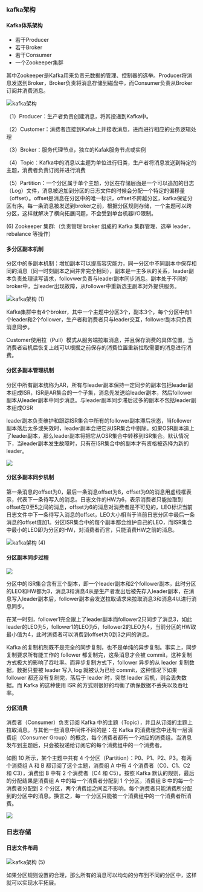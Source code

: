 ### kafka架构

#### Kafka体系架构

- 若干Producer
- 若干Broker
- 若干Consumer
- 一个Zookeeper集群

其中Zookeeper是Kafka用来负责元数据的管理、控制器的选举。Producer将消息发送到Broker，Broker负责将消息存储到磁盘中，而Consumer负责从Broker订阅并消费消息。

![kafka架构](https://tc.ctq6.cn/tc/kafka%E6%9E%B6%E6%9E%84.jpg)

（1）Producer：生产者负责创建消息，将其投递到Kafka中。

（2）Customer：消费者连接到Kafak上并接收消息，进而进行相应的业务逻辑处理

（3）Broker：服务代理节点，独立的Kafak服务节点或实例

（4）Topic：Kafka中的消息以主题为单位进行归类，生产者将消息发送到特定的主题，消费者负责订阅并进行消费

（5）Partition：一个分区属于单个主题，分区在存储层面是一个可以追加的日志（Log）文件，消息被追加到分区的日志文件的时候会分配一个特定的偏移量（offset）。offset是消息在分区中的唯一标识，offset不跨越分区，kafka保证分区有序。每一条消息被发送到broker之前，根据分区规则存储，一个主题可以跨分区，这样就解决了横向拓展问题，不会受到单台机器I/O限制。

   (6)  Zookeeper 集群:（负责管理 broker 组成的 Kafka 集群管理、选举 leader，rebalance 等操作）

#### 多分区副本机制

分区中的多副本机制：增加副本可以提高容灾能力，同一分区中不同副本中保存相同的消息（同一时刻副本之间并非完全相同），副本是一主多从的关系，leader副本负责处理读写请求，follovwer负责与leader副本同步消息。副本处于不同的broker中，当leader出现故障，从follower中重新选主副本对外提供服务。



![kafka架构 (1)](https://tc.ctq6.cn/tc/kafka%E6%9E%B6%E6%9E%84%20(2).jpg)



Kafka集群中有4个broker，其中一个主题中分区3个，副本3个，每个分区中有1个leader和2个follower，生产者和消费者只与leader交互，follower副本只负责消息同步。

Customer使用拉（Pull）模式从服务端拉取消息，并且保存消费的具体位置，当消费者宕机后恢复上线可以根据之前保存的消费位置重新拉取需要的消息进行消费。

#### 分区多副本管理机制

分区中所有副本统称为AR，所有与leader副本保持一定同步的副本包括leader副本组成ISR，ISR是AR集合的一个子集，消息先发送给leader副本，然后follower副本从leader副本中同步消息。与leader副本同步滞后过多的副本不包括leader副本组成OSR

leader副本负责维护和跟踪ISR集合中所有的follower副本滞后状态，当follower副本落后太多或失效时，leader副本会把它从ISR集合中剔除。如果OSR副本追上了leader副本，那么leader副本将把它从OSR集合中转移到ISR集合。默认情况下，当leader副本发生故障时，只有在ISR集合中的副本才有资格被选择为新的leader。

![](https://static001.geekbang.org/infoq/71/7151047ee2d674082674106f4033db0a.png)

#### 分区多副本同步机制

第一条消息的offset为0，最后一条消息offset为8，offset为9的消息用虚线框表示，代表下一条待写入的消息。日志文件的HW为6，表示消费者只能拉取到offset在0至5之间的消息，offset为6的消息对消费者是不可见的，LEO标识当前日志文件中下一条待写入消息的offset，LEO大小相当于当前日志分区中最后一条消息的offset值加1。分区ISR集合中的每个副本都会维护自己的LEO，而ISR集合中最小的LEO即为分区的HW，对消费者而言，只能消费HW之前的消息。

![kafka架构 (4)](https://tc.ctq6.cn/tc/kafka%E6%9E%B6%E6%9E%84%20(4).jpg)



#### 分区副本同步过程

![](https://tc.ctq6.cn/tc/kafka%E6%9E%B6%E6%9E%84%20(3).jpg)

分区中的ISR集合含有三个副本，即一个leader副本和2个follower副本，此时分区的LEO和HW都为3，消息3和消息4从是生产者发出后被先存入leader副本，在消息写入leader副本后，follower副本会发送拉取请求来拉取消息3和消息4以进行消息同步。

在某一时刻，follower1完全跟上了leader副本而follower2只同步了消息3，如此leader的LEO为5，follower1的LEO为5，follower2的LEO为4，当前分区的HW取最小值为4，此时消费者可以消费到offset为0到3之间的消息。

Kafka 的复制机制既不是完全的同步复制，也不是单纯的异步复制。事实上，同步复制要求所有能工作的 follower 都复制完，这条消息才会被 commit，这种复制方式极大的影响了吞吐率。而异步复制方式下，follower 异步的从 leader 复制数据，数据只要被 leader 写入 log 就被认为已经 commit，这种情况下如果 follower 都还没有复制完，落后于 leader 时，突然 leader 宕机，则会丢失数据。而 Kafka 的这种使用 ISR 的方式则很好的均衡了确保数据不丢失以及吞吐率。

#### 分区消费

消费者（Consumer）负责订阅 Kafka 中的主题（Topic），并且从订阅的主题上拉取消息。与其他一些消息中间件不同的是：在 Kafka 的消费理念中还有一层消费组（Consumer Group）的概念，每个消费者都有一个对应的消费组。当消息发布到主题后，只会被投递给订阅它的每个消费组中的一个消费者。

如图 10 所示，某个主题中共有 4 个分区（Partition）：P0、P1、P2、P3。有两个消费组 A 和 B 都订阅了这个主题，消费组 A 中有 4 个消费者（C0、C1、C2 和 C3），消费组 B 中有 2 个消费者（C4 和 C5）。按照 Kafka 默认的规则，最后的分配结果是消费组 A 中的每一个消费者分配到 1 个分区，消费组 B 中的每一个消费者分配到 2 个分区，两个消费组之间互不影响。每个消费者只能消费所分配到的分区中的消息。换言之，每一个分区只能被一个消费组中的一个消费者所消费。

![](https://static001.geekbang.org/infoq/b4/b49bfbda71189136892069bff1406b03.png)

### 日志存储

#### 日志文件布局

![kafka架构 (5)](https://tc.ctq6.cn/tc/kafka%E6%9E%B6%E6%9E%84%20(5).jpg)



如果分区规则设置的合理，那么所有的消息可以均匀的分布到不同的分区中，这样就可以实现水平拓展。

